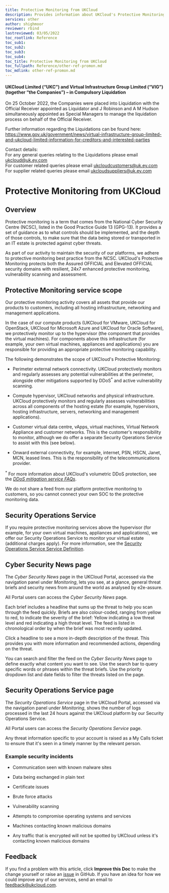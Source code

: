 ```yaml
---
title: Protective Monitoring from UKCloud
description: Provides information about UKCloud's Protective Monitoring service
services: other
author: shighmoor
reviewer: rbind
lastreviewed: 03/05/2022
toc_rootlink: Reference
toc_sub1: 
toc_sub2:
toc_sub3:
toc_sub4:
toc_title: Protective Monitoring from UKCloud
toc_fullpath: Reference/other-ref-promon.md
toc_mdlink: other-ref-promon.md
---
```


#### UKCloud Limited (“UKC”) and Virtual Infrastructure Group Limited (“VIG”) (together “the Companies”) – in Compulsory Liquidation

On 25 October 2022, the Companies were placed into Liquidation with the Official Receiver appointed as Liquidator and J Robinson and A M Hudson simultaneously appointed as Special Managers to manage the liquidation process on behalf of the Official Receiver.

Further information regarding the Liquidations can be found here: <https://www.gov.uk/government/news/virtual-infrastructure-group-limited-and-ukcloud-limited-information-for-creditors-and-interested-parties>

Contact details:<br>
For any general queries relating to the Liquidations please email <ukcloud@uk.ey.com><br>
For customer related queries please email <ukcloudcustomers@uk.ey.com><br>
For supplier related queries please email <ukcloudsuppliers@uk.ey.com>

# Protective Monitoring from UKCloud

## Overview

Protective monitoring is a term that comes from the National Cyber Security Centre (NCSC), listed in the Good Practice Guide 13 (GPG-13). It provides a set of guidance as to what controls should be implemented, and the depth of those controls, to make sure that the data being stored or transported in an IT estate is protected against cyber threats.

As part of our activity to maintain the security of our platforms, we adhere to protective monitoring best practice from the NCSC. UKCloud's Protective Monitoring protects both the Assured OFFICIAL and Elevated OFFICIAL security domains with resilient, 24x7 enhanced protective monitoring, vulnerability scanning and assessment.

## Protective Monitoring service scope

Our protective monitoring activity covers all assets that provide our products to customers, including all hosting infrastructure, networking and management applications.

In the case of our compute products (UKCloud for VMware, UKCloud for OpenStack, UKCloud for Microsoft Azure and UKCloud for Oracle Software), we protectively monitor up to the hypervisor (the component that provides the virtual machines). For components above this infrastructure (for example, your own virtual machines, appliances and applications) you are responsible for providing an appropriate protective monitoring capability.

The following demonstrates the scope of UKCloud's Protective Monitoring:

- Perimeter external network connectivity. UKCloud protectively monitors and regularly assesses any potential vulnerabilities at the perimeter, alongside other mitigations supported by DDoS<sup>*</sup> and active vulnerability scanning.

- Compute hypervisor, UKCloud networks and physical infrastructure. UKCloud protectively monitors and regularly assesses vulnerabilities across all components of the hosting estate (for example, hypervisors, hosting infrastructure, servers, networking and management applications).

- Customer virtual data centre, vApps, virtual machines, Virtual Network Appliance and customer networks. This is the customer's responsibility to monitor, although we do offer a separate Security Operations Service to assist with this (see below).

- Onward external connectivity, for example, internet, PSN, HSCN, Janet, MCN, leased lines. This is the responsibility of the telecommunications provider.

<sup>*</sup> For more information about UKCloud's volumetric DDoS protection, see the [*DDoS mitigation service FAQs*](../connectivity/conn-faq-ddos.md).

We do not share a feed from our platform protective monitoring to customers, so you cannot connect your own SOC to the protective monitoring data.

## Security Operations Service

If you require protective monitoring services above the hypervisor (for example, for your own virtual machines, appliances and applications), we offer our Security Operations Service to monitor your virtual estate (additional charges apply). For more information, see the [Security Operations Service Service Definition](https://ukcloud.com/app/uploads/2022/08/ukc-svc-239-security-operations-service-service-definition-13.0.pdf).

## Cyber Security News page

The *Cyber Security News* page in the UKCloud Portal, accessed via the navigation panel under *Monitoring*, lets you see, at a glance, general threat briefs and security news from around the world as analysed by e2e-assure.

All Portal users can access the *Cyber Security News* page.

Each brief includes a headline that sums up the threat to help you scan through the feed quickly. Briefs are also colour-coded, ranging from yellow to red, to indicate the severity of the brief: Yellow indicating a low threat level and red indicating a high threat level. The feed is listed in chronological order by when the brief was most recently updated.

Click a headline to see a more in-depth description of the threat. This provides you with more information and recommended actions, depending on the threat.

You can search and filter the feed on the *Cyber Security News* page to define exactly what content you want to see. Use the search bar to query specific words or phrases within the threat briefs. Use the priority dropdown list and date fields to filter the threats listed on the page.

## Security Operations Service page

The *Security Operations Service* page in the UKCloud Portal, accessed via the navigation panel under *Monitoring*, shows the number of logs processed in the last 24 hours against the UKCloud platform by our Security Operations Service.

All Portal users can access the *Security Operations Service* page.

Any threat information specific to your account is raised as a My Calls ticket to ensure that it's seen in a timely manner by the relevant person.

### Example security incidents

- Communication seen with known malware sites

- Data being exchanged in plain text

- Certificate issues

- Brute force attacks

- Vulnerability scanning

- Attempts to compromise operating systems and services

- Machines contacting known malicious domains

- Any traffic that is encrypted will not be spotted by UKCloud unless it's contacting known malicious domains

## Feedback

If you find a problem with this article, click **Improve this Doc** to make the change yourself or raise an [issue](https://github.com/UKCloud/documentation/issues) in GitHub. If you have an idea for how we could improve any of our services, send an email to <feedback@ukcloud.com>.

